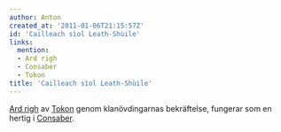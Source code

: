 ```yaml
---
author: Anton
created_at: '2011-01-06T21:15:57Z'
id: 'Cailleach sìol Leath-Shùile'
links:
  mention:
  - Ard righ
  - Consaber
  - Tokon
title: 'Cailleach sìol Leath-Shùile'
---
```


[Ard righ] av [Tokon] genom klanövdingarnas bekräftelse, fungerar som en hertig i [Consaber].

  [Ard righ]: Ard_righ
  [Tokon]: Tokon
  [Consaber]: Consaber
